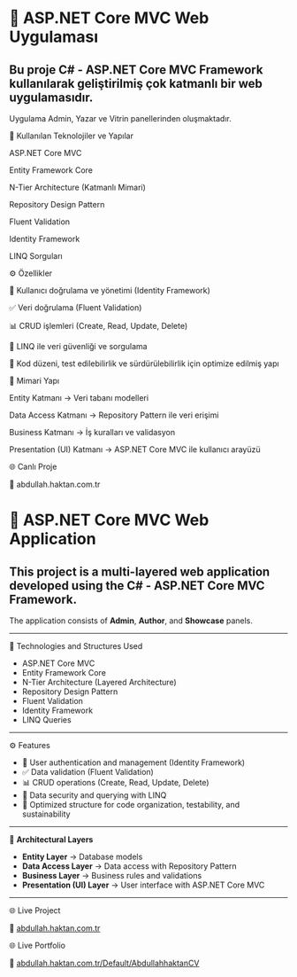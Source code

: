 # 📌 ASP.NET Core MVC Web Uygulaması

## Bu proje C# - ASP.NET Core MVC Framework kullanılarak geliştirilmiş çok katmanlı bir web uygulamasıdır.
Uygulama Admin, Yazar ve Vitrin panellerinden oluşmaktadır.

🚀 Kullanılan Teknolojiler ve Yapılar

ASP.NET Core MVC

Entity Framework Core

N-Tier Architecture (Katmanlı Mimari)

Repository Design Pattern

Fluent Validation

Identity Framework

LINQ Sorguları

⚙️ Özellikler

🔐 Kullanıcı doğrulama ve yönetimi (Identity Framework)

✅ Veri doğrulama (Fluent Validation)

📊 CRUD işlemleri (Create, Read, Update, Delete)

🔎 LINQ ile veri güvenliği ve sorgulama

📂 Kod düzeni, test edilebilirlik ve sürdürülebilirlik için optimize edilmiş yapı

📂 Mimari Yapı

Entity Katmanı → Veri tabanı modelleri

Data Access Katmanı → Repository Pattern ile veri erişimi

Business Katmanı → İş kuralları ve validasyon

Presentation (UI) Katmanı → ASP.NET Core MVC ile kullanıcı arayüzü

🌐 Canlı Proje

🔗 abdullah.haktan.com.tr


# 📌 ASP.NET Core MVC Web Application

## This project is a multi-layered web application developed using the C# - ASP.NET Core MVC Framework.  
The application consists of **Admin**, **Author**, and **Showcase** panels.

---

🚀 Technologies and Structures Used  

- ASP.NET Core MVC  
- Entity Framework Core  
- N-Tier Architecture (Layered Architecture)  
- Repository Design Pattern  
- Fluent Validation  
- Identity Framework  
- LINQ Queries  

---

⚙️ Features  

- 🔐 User authentication and management (Identity Framework)  
- ✅ Data validation (Fluent Validation)  
- 📊 CRUD operations (Create, Read, Update, Delete)  
- 🔎 Data security and querying with LINQ  
- 📂 Optimized structure for code organization, testability, and sustainability  

---

📂 **Architectural Layers**  

- **Entity Layer** → Database models  
- **Data Access Layer** → Data access with Repository Pattern  
- **Business Layer** → Business rules and validations  
- **Presentation (UI) Layer** → User interface with ASP.NET Core MVC  

---

🌐 Live Project  

🔗 [abdullah.haktan.com.tr](http://abdullah.haktan.com.tr)  

🌐 Live Portfolio

🔗 [abdullah.haktan.com.tr/Default/AbdullahhaktanCV](http://abdullah.haktan.com.tr/Default/AbdullahhaktanCV)  
